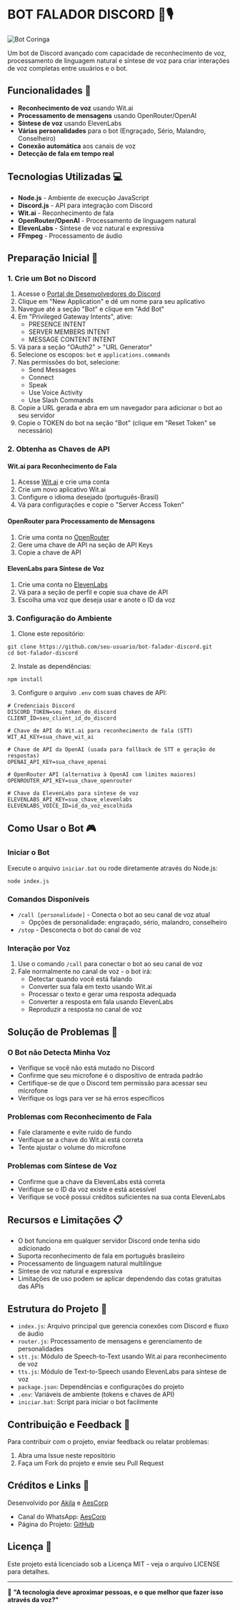 # BOT FALADOR DISCORD 🤖🎙️

![Bot Coringa](https://cdn6.campograndenews.com.br/uploads/noticias/2020/03/10/ckogiso33h5e.jpg)

Um bot de Discord avançado com capacidade de reconhecimento de voz, processamento de linguagem natural e síntese de voz para criar interações de voz completas entre usuários e o bot.

## Funcionalidades 🌟

- **Reconhecimento de voz** usando Wit.ai
- **Processamento de mensagens** usando OpenRouter/OpenAI
- **Síntese de voz** usando ElevenLabs
- **Várias personalidades** para o bot (Engraçado, Sério, Malandro, Conselheiro)
- **Conexão automática** aos canais de voz
- **Detecção de fala em tempo real**

## Tecnologias Utilizadas 💻

- **Node.js** - Ambiente de execução JavaScript
- **Discord.js** - API para integração com Discord
- **Wit.ai** - Reconhecimento de fala
- **OpenRouter/OpenAI** - Processamento de linguagem natural
- **ElevenLabs** - Síntese de voz natural e expressiva
- **FFmpeg** - Processamento de áudio

## Preparação Inicial 🚀

### 1. Crie um Bot no Discord

1. Acesse o [Portal de Desenvolvedores do Discord](https://discord.com/developers/applications)
2. Clique em "New Application" e dê um nome para seu aplicativo
3. Navegue até a seção "Bot" e clique em "Add Bot"
4. Em "Privileged Gateway Intents", ative:
   - PRESENCE INTENT
   - SERVER MEMBERS INTENT
   - MESSAGE CONTENT INTENT
5. Vá para a seção "OAuth2" > "URL Generator"
6. Selecione os escopos: `bot` e `applications.commands`
7. Nas permissões do bot, selecione:
   - Send Messages
   - Connect
   - Speak
   - Use Voice Activity
   - Use Slash Commands
8. Copie a URL gerada e abra em um navegador para adicionar o bot ao seu servidor
9. Copie o TOKEN do bot na seção "Bot" (clique em "Reset Token" se necessário)

### 2. Obtenha as Chaves de API

#### Wit.ai para Reconhecimento de Fala
1. Acesse [Wit.ai](https://wit.ai/) e crie uma conta
2. Crie um novo aplicativo Wit.ai
3. Configure o idioma desejado (português-Brasil)
4. Vá para configurações e copie o "Server Access Token"

#### OpenRouter para Processamento de Mensagens
1. Crie uma conta no [OpenRouter](https://openrouter.ai/)
2. Gere uma chave de API na seção de API Keys
3. Copie a chave de API

#### ElevenLabs para Síntese de Voz
1. Crie uma conta no [ElevenLabs](https://beta.elevenlabs.io/)
2. Vá para a seção de perfil e copie sua chave de API
3. Escolha uma voz que deseja usar e anote o ID da voz

### 3. Configuração do Ambiente

1. Clone este repositório:
```
git clone https://github.com/seu-usuario/bot-falador-discord.git
cd bot-falador-discord
```

2. Instale as dependências:
```
npm install
```

3. Configure o arquivo `.env` com suas chaves de API:
```
# Credenciais Discord
DISCORD_TOKEN=seu_token_do_discord
CLIENT_ID=seu_client_id_do_discord

# Chave de API do Wit.ai para reconhecimento de fala (STT)
WIT_AI_KEY=sua_chave_wit_ai

# Chave de API da OpenAI (usada para fallback de STT e geração de respostas)
OPENAI_API_KEY=sua_chave_openai

# OpenRouter API (alternativa à OpenAI com limites maiores)
OPENROUTER_API_KEY=sua_chave_openrouter

# Chave da ElevenLabs para síntese de voz
ELEVENLABS_API_KEY=sua_chave_elevenlabs
ELEVENLABS_VOICE_ID=id_da_voz_escolhida
```

## Como Usar o Bot 🎮

### Iniciar o Bot
Execute o arquivo `iniciar.bat` ou rode diretamente através do Node.js:
```
node index.js
```

### Comandos Disponíveis
- `/call [personalidade]` - Conecta o bot ao seu canal de voz atual
  - Opções de personalidade: engraçado, sério, malandro, conselheiro
- `/stop` - Desconecta o bot do canal de voz

### Interação por Voz
1. Use o comando `/call` para conectar o bot ao seu canal de voz
2. Fale normalmente no canal de voz - o bot irá:
   - Detectar quando você está falando
   - Converter sua fala em texto usando Wit.ai
   - Processar o texto e gerar uma resposta adequada
   - Converter a resposta em fala usando ElevenLabs
   - Reproduzir a resposta no canal de voz

## Solução de Problemas 🔧

### O Bot não Detecta Minha Voz
- Verifique se você não está mutado no Discord
- Confirme que seu microfone é o dispositivo de entrada padrão
- Certifique-se de que o Discord tem permissão para acessar seu microfone
- Verifique os logs para ver se há erros específicos

### Problemas com Reconhecimento de Fala
- Fale claramente e evite ruído de fundo
- Verifique se a chave do Wit.ai está correta
- Tente ajustar o volume do microfone

### Problemas com Síntese de Voz
- Confirme que a chave da ElevenLabs está correta
- Verifique se o ID da voz existe e está acessível
- Verifique se você possui créditos suficientes na sua conta ElevenLabs

## Recursos e Limitações 📋

- O bot funciona em qualquer servidor Discord onde tenha sido adicionado
- Suporta reconhecimento de fala em português brasileiro
- Processamento de linguagem natural multilíngue
- Síntese de voz natural e expressiva
- Limitações de uso podem se aplicar dependendo das cotas gratuitas das APIs

## Estrutura do Projeto 📁

- `index.js`: Arquivo principal que gerencia conexões com Discord e fluxo de áudio
- `router.js`: Processamento de mensagens e gerenciamento de personalidades
- `stt.js`: Módulo de Speech-to-Text usando Wit.ai para reconhecimento de voz
- `tts.js`: Módulo de Text-to-Speech usando ElevenLabs para síntese de voz
- `package.json`: Dependências e configurações do projeto
- `.env`: Variáveis de ambiente (tokens e chaves de API)
- `iniciar.bat`: Script para iniciar o bot facilmente

## Contribuição e Feedback 👥

Para contribuir com o projeto, enviar feedback ou relatar problemas:
1. Abra uma Issue neste repositório
2. Faça um Fork do projeto e envie seu Pull Request

## Créditos e Links 🔗

Desenvolvido por [Akila](https://github.com/akila) e [AesCorp](https://whatsapp.com/channel/0029VbB1a77545ussjB7uu1s)

- Canal do WhatsApp: [AesCorp](https://whatsapp.com/channel/0029VbB1a77545ussjB7uu1s)
- Página do Projeto: [GitHub](https://github.com/seu-usuario/bot-falador-discord)

## Licença 📄

Este projeto está licenciado sob a Licença MIT - veja o arquivo LICENSE para detalhes.

---

💬 **"A tecnologia deve aproximar pessoas, e o que melhor que fazer isso através da voz?"**
   

